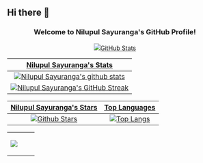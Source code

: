 ## Hi there 👋

<!--
**NilupulSayuranga/NilupulSayuranga** is a ✨ _special_ ✨ repository because its `README.md` (this file) appears on your GitHub profile.

Here are some ideas to get you started:

- 🔭 I’m currently working on ...
- 🌱 I’m currently learning ...
- 👯 I’m looking to collaborate on ...
- 🤔 I’m looking for help with ...
- 💬 Ask me about ...
- 📫 How to reach me: ...
- 😄 Pronouns: ...
- ⚡ Fun fact: ...
-->
<h3 align="center">
  Welcome to Nilupul Sayuranga's GitHub Profile!
</h3>
<p align="center">
  <a href="https://github.com/NilupulSayuranga/NilupulSayuranga"><img src="https://readme-typing-svg.herokuapp.com?color=%2336BCF7&center=true&vCenter=true&lines=Hi+%2C+welcome+to+my+Github+page;I+am+Nilupul+Sayuranga;I+am+a+High+school+student;Web+Dev;Game+Dev;Bot+Dev;Crypto+Lover></a>
</p>

## GitHub Stats


|                                                                     Nilupul Sayuranga's Stats                                                                     |
|:------------------------------------------------------------------------------------------------------------------------------------------------------:|
| ![Nilupul Sayuranga's github stats](https://github-readme-stats.vercel.app/api?username=NilupulSayuranga&show_icons=true&theme=algolia)              | 
| ![Nilupul Sayuranga's GitHub Streak](https://github-readme-streak-stats.herokuapp.com/?user=NilupulSayuranga&theme=algolia)                    | 
    
|                                                                                                      Nilupul Sayuranga's Stars                                                                                                       |                                                           Top Languages                                                           |      
|:-------------------------------------------------------------------------------------------------------------------------------------------------------------------------------------------------------------------------:|:---------------------------------------------------------------------------------------------------------------------------------:|
| ![Github Stars](https://github-readme-stats.vercel.app/api?username=NilupulSayuranga&show_icons=true&locale=en&count_private=true&hide_rank=true&custom_title=My%20GitHub%20Stats&disable_animations=true&theme=algolia) | ![Top Langs](https://github-readme-stats.vercel.app/api/top-langs/?username=NilupulSayuranga&langs_count=8&theme=algolia&layout=compact) |

<table style="border: none">
  <tr>
  <td width="50%" valign="top">

![](https://komarev.com/ghpvc/?username=NilupulSayuranga&label=Visitors+Count&color=brightgreen)
